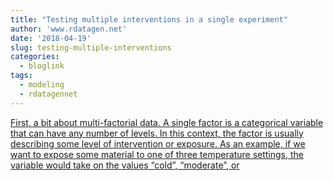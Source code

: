 ```yaml
---
title: "Testing multiple interventions in a single experiment"
author: 'www.rdatagen.net'
date: '2018-04-19'
slug: testing-multiple-interventions
categories:
  - bloglink
tags:
  - modeling
  - rdatagennet
---
```


[First, a bit about multi-factorial data. A single factor is a categorical variable that can have any number of levels. In this context, the factor is usually describing some level of intervention or exposure. As an example, if we want to expose some material to one of three temperature settings, the variable would take on the values “cold”, “moderate”, or<i class="fas fa-external-link-alt"></i>](https://www.rdatagen.net/post/testing-many-interventions-in-a-single-experiment/)


